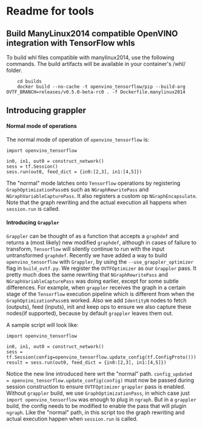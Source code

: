 # Readme for tools

## Build ManyLinux2014 compatible OpenVINO integration with TensorFlow whls

To build whl files compatible with manylinux2014, use the following commands. The build artifacts will be available in your container's /whl/ folder.

        cd builds
        docker build --no-cache -t openvino_tensorflow/pip --build-arg OVTF_BRANCH=releases/v0.5.0-beta-rc0 . -f Dockerfile.manylinux2014

## Introducing grappler

#### Normal mode of operations
The normal mode of operation of `openvino_tensorflow` is:
```
import openvino_tensorflow

in0, in1, out0 = construct_network()
sess = tf.Session()
sess.run(out0, feed_dict = {in0:[2,3], in1:[4,5]})
```

The "normal" mode latches onto `Tensorflow` operations by registering `GraphOptimizationPass`es such as `NGraphRewritePass` and `NGraphVariableCapturePass`. It also registers a custom op `NGraphEncapsulate`. Note that the graph rewriting and the actual execution all happens when `session.run` is called.


#### Introducing `Grappler`
`Grappler` can be thought of as a function that accepts a `graphdef` and returns a (most likely) new modified `graphdef`, although in cases of failure to transform, `Tensorflow` will silently continue to run with the input untransformed `graphdef`. Recently we have added a way to build `openvino_tensorflow` with `Grappler`, by using the `--use_grappler_optimizer` flag in `build_ovtf.py`. We register the `OVTFOptimizer` as our `Grappler` pass. It pretty much does the same rewriting that `NGraphRewritePass` and `NGraphVariableCapturePass` was doing earlier, except for some subtle differences. For example, when `grappler` receives the graph in a certain stage of the `Tensorflow` execution pipeline which is different from when the `GraphOptimizationPass`es worked. Also we add `IdentityN` nodes to fetch (outputs), feed (inputs), init and keep ops to ensure we also capture these nodes(if supported), because by default `grappler` leaves them out.

A sample script will look like:
```
import openvino_tensorflow

in0, in1, out0 = construct_network()
sess = tf.Session(config=openvino_tensorflow.update_config(tf.ConfigProto()))
result = sess.run(out0, feed_dict = {in0:[2,3], in1:[4,5]})
```

Notice the new line introduced here wrt the "normal" path. `config_updated = openvino_tensorflow.update_config(config)` must now be passed during session construction to ensure `OVTFOptimizer` `grappler` pass is enabled. Without `grappler` build, we use `GraphOptimizationPass`, in which case just `import openvino_tensorflow` was enough to plug in `ngraph`. But in a `grappler` build, the config needs to be modified to enable the pass that will plugin `ngraph`. Like the "normal" path, in this script too the graph rewriting and actual execution happen when `session.run` is called.
